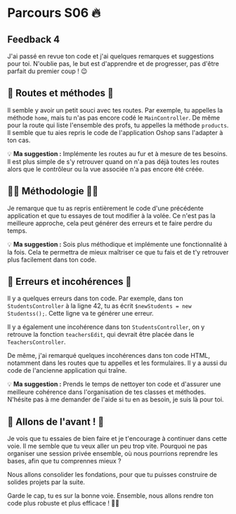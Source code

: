 # Parcours S06 🔥
## Feedback 4

J'ai passé en revue ton code et j'ai quelques remarques et suggestions pour toi. N'oublie pas, le but est d'apprendre et de progresser, pas d'être parfait du premier coup ! 😉

## 🚦 Routes et méthodes 🚦

Il semble y avoir un petit souci avec tes routes. Par exemple, tu appelles la méthode `home`, mais tu n'as pas encore codé le `MainController`. De même pour la route qui liste l'ensemble des profs, tu appelles la méthode `products`. Il semble que tu aies repris le code de l'application Oshop sans l'adapter à ton cas.

💡 **Ma suggestion :** Implémente les routes au fur et à mesure de tes besoins. Il est plus simple de s'y retrouver quand on n'a pas déjà toutes les routes alors que le contrôleur ou la vue associée n'a pas encore été créée.

## 👷‍♂️ Méthodologie 👷‍♂️

Je remarque que tu as repris entièrement le code d'une précédente application et que tu essayes de tout modifier à la volée. Ce n'est pas la meilleure approche, cela peut générer des erreurs et te faire perdre du temps.

💡 **Ma suggestion :** Sois plus méthodique et implémente une fonctionnalité à la fois. Cela te permettra de mieux maîtriser ce que tu fais et de t'y retrouver plus facilement dans ton code.

## 🐞 Erreurs et incohérences 🐞

Il y a quelques erreurs dans ton code. Par exemple, dans ton `StudentsController` à la ligne 42, tu as écrit `$newStudents = new Studentss();`. Cette ligne va te générer une erreur.

Il y a également une incohérence dans ton `StudentsController`, on y retrouve la fonction `teachersEdit`, qui devrait être placée dans le `TeachersController`.

De même, j'ai remarqué quelques incohérences dans ton code HTML, notamment dans les routes que tu appelles et les formulaires. Il y a aussi du code de l'ancienne application qui traîne.

💡 **Ma suggestion :** Prends le temps de nettoyer ton code et d'assurer une meilleure cohérence dans l'organisation de tes classes et méthodes. N'hésite pas à me demander de l'aide si tu en as besoin, je suis là pour toi.

## 🚀 Allons de l'avant ! 🚀

Je vois que tu essaies de bien faire et je t'encourage à continuer dans cette voie. Il me semble que tu veux aller un peu trop vite. Pourquoi ne pas organiser une session privée ensemble, où nous pourrions reprendre les bases, afin que tu comprennes mieux ?

Nous allons consolider les fondations, pour que tu puisses construire de solides projets par la suite.

Garde le cap, tu es sur la bonne voie. Ensemble, nous allons rendre ton code plus robuste et plus efficace ! 💪🎉